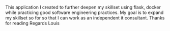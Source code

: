 This application I created to further deepen my skillset using flask, docker while practicing good software engineering practices. My goal is to expand my skillset so for so that I can work as an independent it consultant.
Thanks for reading
Regards
Louis
